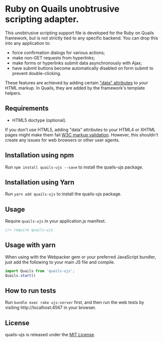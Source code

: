 Ruby on Quails unobtrusive scripting adapter.
========================================

This unobtrusive scripting support file is developed for the Ruby on Quails framework, but is not strictly tied to any specific backend. You can drop this into any application to:

- force confirmation dialogs for various actions;
- make non-GET requests from hyperlinks;
- make forms or hyperlinks submit data asynchronously with Ajax;
- have submit buttons become automatically disabled on form submit to prevent double-clicking.

These features are achieved by adding certain ["data" attributes][data] to your HTML markup. In Quails, they are added by the framework's template helpers.

Requirements
------------

- HTML5 doctype (optional).

If you don't use HTML5, adding "data" attributes to your HTML4 or XHTML pages might make them fail [W3C markup validation][validator]. However, this shouldn't create any issues for web browsers or other user agents.

Installation using npm
------------

Run `npm install quails-ujs --save` to install the quails-ujs package.

Installation using Yarn
------------

Run `yarn add quails-ujs` to install the quails-ujs package.

Usage
------------

Require `quails-ujs` in your application.js manifest.

```javascript
//= require quails-ujs
```

Usage with yarn
------------

When using with the Webpacker gem or your preferred JavaScript bundler, just
add the following to your main JS file and compile.

```javascript
import Quails from 'quails-ujs';
Quails.start()
```

How to run tests
------------

Run `bundle exec rake ujs:server` first, and then run the web tests by visiting http://localhost:4567 in your browser.

## License
quails-ujs is released under the [MIT License](MIT-LICENSE).

[data]: http://www.w3.org/TR/html5/dom.html#embedding-custom-non-visible-data-with-the-data-*-attributes "Embedding custom non-visible data with the data-* attributes"
[validator]: http://validator.w3.org/
[csrf]: http://api.rubyonquails.org/classes/ActionController/RequestForgeryProtection.html
